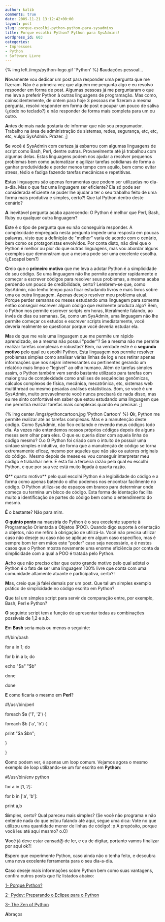 ```yaml
---
author: kalib
comments: true
date: 2009-11-21 13:12:42+00:00
layout: post
slug: porque-escolhi-python-python-para-sysadmins
title: Porque escolhi Python? Python para SysAdmins!
wordpress_id: 603
categories:
- Impressoes
- Python
- Software Livre
---
```

{% img left /imgs/python-logo.gif 'Python' %}
**S**audações pessoal...

**N**ovamente vou dedicar um post para responder uma pergunta que me fizeram. Não é a primeira vez que alguém me pergunta algo e eu resolvo responder em forma de post. Algumas pessoas já me perguntaram o que me leva a preferir Python à outras linguagens de programação. Mas como, coinscidentemente, de ontem para hoje 3 pessoas me fizeram a mesma pergunta, resolvi responder em forma de post e poupar um pouco de saliva (¿dedo no teclado?) e não responder de forma mais completa para um ou outro.

**A**ntes de mais nada gostaria de informar que não sou programador. Trabalho na área de administração de sistemas, redes, segurança, etc, etc, etc, vulgo SysAdmin. Prazer. ;]

**S**e você é SysAdmin com certeza já esbarrou com algumas linguagens de script como Bash, Perl, dentre outras. Provavelmente até já trabalhou com algumas delas. Estas linguagens podem nos ajudar a resolver pequenos problemas bem como automatizar e agilizar tarefas cotidianas de forma a ganhar produtividade e perder menos tempo com aquilo, bem como evitar stress, tédio e fadiga fazendo tarefas mecânicas e repetitivas.

**E**stas linguagens são apenas ferramentas que podem ser utilizadas no dia-a-dia. Mas o que faz uma linguagem ser eficiente? Ela só pode ser considerada eficiente se puder lhe ajudar a ter o seu trabalho feito de uma forma mais produtiva e simples, certo?! Que tal Python dentro deste cenário?

**A** inevitável pergunta acaba aparecendo: O Python é melhor que Perl, Bash, Ruby ou qualquer outra linguagem?

**E**ste é o tipo de pergunta que eu não conseguiria responder. A complexidade empregada nesta pergunta impede uma resposta em poucas palavras, visto que a definição de "melhor" varia de acordo com o cenário, bem como os protagonistas envolvidos. Por conta disto, não direi que o Python é melhor ou pior do que outras linguagens, mas vou abordar alguns exemplos que demonstram que a mesma pode ser uma excelente escolha. (¿Escapei bem?)

**C**reio que o **primeiro motivo** que me leva a adotar Python é a simplicidade de seu código. Se uma linguagem não lhe permite aprender rapidamente e começar a escrever códigos para resolver seus problemas, a mesma acaba perdendo um pouco de credibilidade, certo? Lembrem-se que, como SysAdmin, não tenho tempo para ficar estudando livros e mais livros sobre uma ou outra linguagem. Apenas desejo resolver meu problema atual. Porque perder semanas ou meses estudando uma linguagem para somente então conseguir escrever algum código que realmente produza algo? Bem, o Python nos permite escrever scripts em horas, literalmente falando, ao invés de dias ou semanas. Se, como um SysAdmin, uma linguagem não lhe permite começar os estudos e escrever scripts imediatamente, você deveria realmente se questionar porque você deveria estudar ela.

**M**as de que me vale uma linguagem que me permite um rápido aprendizado, se a mesma não possui "poder"? Se a mesma não me permite realizar tarefas complexas e robustas? Bem, na verdade este é o **segundo motivo** pelo qual eu escolhi Python. Esta linguagem nos permite resolver problemas simples como analisar várias linhas de log e nos retirar apenas informações que nos sejam interessantes ou pertinentes gerando um relatório mais limpo e "legível" ao olho humano. Além de tarefas simples assim, o Python também vem sendo bastante utilizado para tarefas com maior grau de complexidade como análises de sequências genômicas, cálculos complexos de física, mecânica, mecatrônica, etc, sistemas web multithread ou mesmo pesadas análises estatísticas. Bom, se você é um SysAdmin, muito provavelmente você nunca precisará de nada disso, mas eu me sinto confortável em saber que estou estudando uma linguagem que me permitirá realizar tarefas mais complexas quando eu precisar. ;]

{% img center /imgs/pythoncartoon.jpg 'Python Cartoon' %}
**O**k, Python me permite realizar até as tarefas complexas. Mas e a manutenção deste código. Como SysAdmin, não fico editando e revendo meus códigos todo dia. As vezes não entendemos nossos próprios códigos depois de alguns meses sem olhar para eles. O que eu queria dizer com aquela linha de código mesmo? O.o O Python foi criado com o intuito de possuir uma sintaxe simples e intuitiva, de forma que a manutenção de código se torna extremamente eficaz, mesmo por aqueles que não são os autores originais do código.  Mesmo depois de meses eu vou conseguir interpretar meu código e trabalhar nele. E esta foi a terceira razão pela qual eu escolhi Python, e que por sua vez está muito ligada à quarta razão.

**O**** quarto motivo** pelo qual escolhi Python é a legibilidade do código e a forma como apenas batendo o olho podemos nos encontrar facilmente no código. O Python utiliza-se de espaços em branco para determinar onde começa ou termina um bloco de código. Esta forma de identação facilita muito a identificação de partes do código bem como o entendimento do mesmo.

**É** o bastante? Não para mim.

**O quinto ponto** na maestria do Python é o seu excelente suporte à Programação Orientada a Objetos (POO). Quando digo suporte à orientação a objetos, não me refiro à obrigação de utilizá-la. Você não precisa utilizar caso não deseje ou caso não se aplique em algum caso específico, mas é sempre bom ter em mãos este "poder" caso seja necessário, e é nestes casos que o Python mostra novamente uma enorme eficiência por conta da simplicidade com a qual a POO é tratada pelo Python.

**A**cho que não preciso citar que outro grande motivo pelo qual adotei o Python é o fato de ser uma linguagem 100% livre que conta com uma comunidade altamente atuante e participativa, certo?!

**M**as, creio que já falei demais por um post. Que tal um simples exemplo prático de simplicidade no código escrito em Python?

**Q**ue tal um simples script para servir de comparação entre, por exemplo, Bash, Perl e Python?

**O** seguinte script tem a função de apresentar todas as combinações possíveis de 1,2 e a,b.

**E**m **Bash** seria mais ou menos o seguinte:


#!/bin/bash




for a in 1; do




for b in a b; do




echo "$a" "$b"




done




done



**E** como ficaria o mesmo em **Perl**?


#!/usr/bin/perl




foreach $a ('1', '2') {




foreach $b ('a', 'b') {




print "$a $bn";




}




}



**C**omo podem ver, é apenas um loop comum. Vejamos agora o mesmo exemplo de loop utilizando-se um for escrito em **Python**:


#!/usr/bin/env python




for a in [1, 2]:




for b in ['a', 'b']:




print a,b



**S**imples, certo? Qual pareceu mais simples? (Se você não programa e não entende nada do que estou falando até aqui, segue uma dica: Vote no que utilizou uma quantidade menor de linhas de código! :p A propósito, porque você leu até aqui mesmo? o.O)

**V**ocê já deve estar cansad@ de ler, e eu de digitar, portanto vamos finalizar por aqui ok?!

**E**spero que experimente Python, caso ainda não o tenha feito, e descubra uma nova excelente ferramenta para o seu dia-a-dia.

**C**aso deseje mais informações sobre Python bem como suas vantagens, confira outros posts que fiz listados abaixo:

[1- Porque Python?](https://blog.marcelocavalcante.net/blog/2008/11/20/porque-python/)

[2- Pydev: Preparando o Eclipse para o Python](https://blog.marcelocavalcante.net/blog/2009/03/23/pydev-preparando-o-eclipse-para-o-python/)

[3- The Zen of Python](https://blog.marcelocavalcante.net/blog/2008/11/24/the-zen-of-python/)

**A**braços